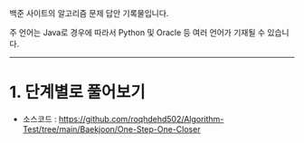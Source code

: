 백준 사이트의 알고리즘 문제 답안 기록물입니다. 

주 언어는 Java로 경우에 따라서 Python 및 Oracle 등 여러 언어가 기재될 수 있습니다.


<hr>


# 1. 단계별로 풀어보기
- 소스코드 : https://github.com/roqhdehd502/Algorithm-Test/tree/main/Baekjoon/One-Step-One-Closer

